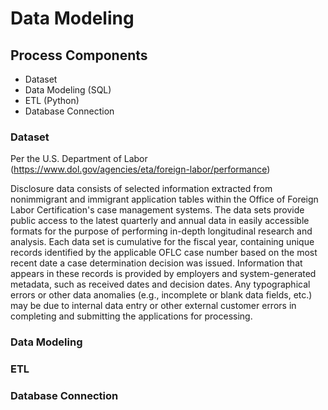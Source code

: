 # Data Modeling 

## Process Components

- Dataset
- Data Modeling (SQL)
- ETL (Python)
- Database Connection


### Dataset
Per the U.S. Department of Labor (https://www.dol.gov/agencies/eta/foreign-labor/performance)

Disclosure data consists of selected information extracted from nonimmigrant and immigrant application tables within the Office of Foreign Labor Certification's case management systems. The data sets provide public access to the latest quarterly and annual data in easily accessible formats for the purpose of performing in-depth longitudinal research and analysis. Each data set is cumulative for the fiscal year, containing unique records identified by the applicable OFLC case number based on the most recent date a case determination decision was issued. Information that appears in these records is provided by employers and system-generated metadata, such as received dates and decision dates. Any typographical errors or other data anomalies (e.g., incomplete or blank data fields, etc.) may be due to internal data entry or other external customer errors in completing and submitting the applications for processing.

### Data Modeling

### ETL

### Database Connection